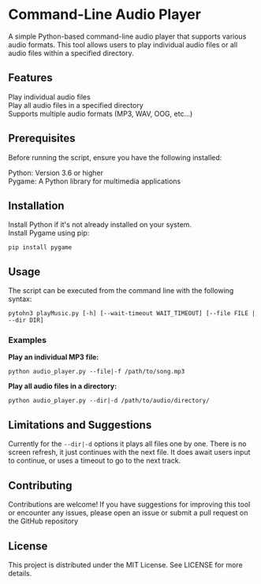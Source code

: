 # Command-Line Audio Player
A simple Python-based command-line audio player that supports various audio formats. This tool allows users to play individual audio files or all audio files within a specified directory.

## Features
Play individual audio files  
Play all audio files in a specified directory  
Supports multiple audio formats (MP3, WAV, OOG, etc...)  

## Prerequisites
Before running the script, ensure you have the following installed:

Python: Version 3.6 or higher  
Pygame: A Python library for multimedia applications  

## Installation
Install Python if it's not already installed on your system.  
Install Pygame using pip:
```
pip install pygame
```
## Usage
The script can be executed from the command line with the following syntax:

```
pytohn3 playMusic.py [-h] [--wait-timeout WAIT_TIMEOUT] [--file FILE | --dir DIR]
```

### Examples
**Play an individual MP3 file:**

```
python audio_player.py --file|-f /path/to/song.mp3
```

**Play all audio files in a directory:**

```
python audio_player.py --dir|-d /path/to/audio/directory/
```

## Limitations and Suggestions
Currently for the `--dir|-d` options it plays all files one by one. There is no screen refresh, it just continues with the next file. It does await users input to continue, or uses a timeout to go to the next track.

## Contributing
Contributions are welcome! If you have suggestions for improving this tool or encounter any issues, please open an issue or submit a pull request on the GitHub repository

## License
This project is distributed under the MIT License. See LICENSE for more details.